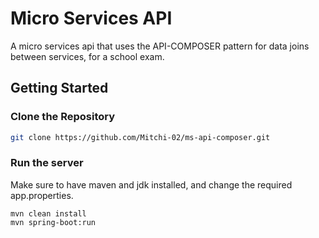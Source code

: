# Micro Services API
A micro services api that uses the API-COMPOSER pattern for data joins between services, for a school exam.
## Getting Started
### Clone the Repository
  ```bash
  git clone https://github.com/Mitchi-02/ms-api-composer.git
  ```
### Run the server
Make sure to have maven and jdk installed, and change the required app.properties.
```
mvn clean install
mvn spring-boot:run
```
